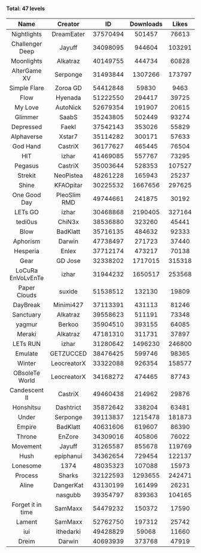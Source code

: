 #### Total: 47 levels

| Name | Creator | ID | Downloads | Likes |
|:---:|:---:|:---:|:---:|:---:|
| Nightlights | DreamEater | 37570494 | 501457 | 76613
| Challenger Deep | Jayuff | 34098095 | 944604 | 103291
| Moonlights | Alkatraz | 40149755 | 444734 | 60828
| AlterGame XV | Serponge | 31493844 | 1307266 | 173797
| Simple Flare | Zoroa GD | 54412848 | 59830 | 9463
| Flow | Hyenada | 51222550 | 294417 | 39725
| My Love | AutoNick | 52679354 | 191907 | 20615
| Glimmer | SaabS | 35243805 | 502449 | 93274
| Depressed | FaekI | 37542143 | 353026 | 55829
| Alphaverse | Xstar7 | 35114282 | 300171 | 57633
| God Hand | CastriX | 36177627 | 465445 | 76504
| HIT | izhar | 41469085 | 557767 | 73295
| Pegasus | CastriX | 35003644 | 528353 | 107527
| Strekit | NeoPistea | 48261228 | 165943 | 25237
| Shine | KFAOpitar | 30225532 | 1667656 | 297625
| One Good Day | PleoSlim RMD | 49744661 | 241875 | 30192
| LETs GO | izhar | 30468868 | 2190405 | 327164
| tedi0us | ChiN3x | 38536880 | 323260 | 45441
| Blow | BadKlatt | 35716135 | 484632 | 92333
| Aphorism | Darwin | 47738497 | 271723 | 37440
| Hesperia | Enlex | 37712174 | 473217 | 70138
| Gear | GD Jose | 32338202 | 1717015 | 315318
| LoCuRa EnVoLvEnTe | izhar | 31944232 | 1650517 | 253568
| Paper Clouds | suxide | 51538512 | 132130 | 19809
| DayBreak | Minimi427 | 37113391 | 431113 | 81246
| Sanctuary | Alkatraz | 39558623 | 511191 | 73348
| yagmur | Berkoo | 35904510 | 393155 | 64085
| Meraki | Alkatraz | 47181310 | 311731 | 37897
| LETs  RUN | izhar | 31280642 | 1496230 | 246800
| Emulate | GETZUCCED | 38476425 | 599746 | 98365
| Winter | LeocreatorX | 33322088 | 926354 | 158577
| OBsoleTe World | LeocreatorX | 34168272 | 474465 | 87743
| Candescent II | CastriX | 49460438 | 214962 | 29876
| Honshitsu | Dashtrict | 35872642 | 338204 | 63481
| Under | Serponge | 39113837 | 1215478 | 181873
| Empire | BadKlatt | 40631606 | 619607 | 86390
| Throne | EnZore | 34309016 | 405806 | 76022
| Movement | Jayuff | 31265587 | 855678 | 119769
| Hush | epiphanui | 34362654 | 729454 | 122137
| Lonesome | 1374 | 48035323 | 107088 | 15973
| Process | Sharks | 32122593 | 1293655 | 242471
| Aline | DangerKat | 43130199 | 161499 | 26231
|   | nasgubb | 39354797 | 839363 | 104165
| Forget it in time | SamMaxx | 54479232 | 150372 | 17590
| Lament | SamMaxx | 52762750 | 197312 | 25742
| iui | ithedarki | 49428829 | 59068 | 11660
| Dreim | Darwin | 40693939 | 373768 | 47919
